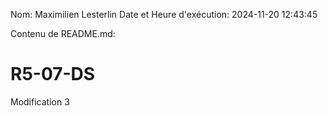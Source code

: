 Nom: Maximilien Lesterlin
Date et Heure d'exécution: 2024-11-20 12:43:45

Contenu de README.md:

# R5-07-DS

Modification 3
